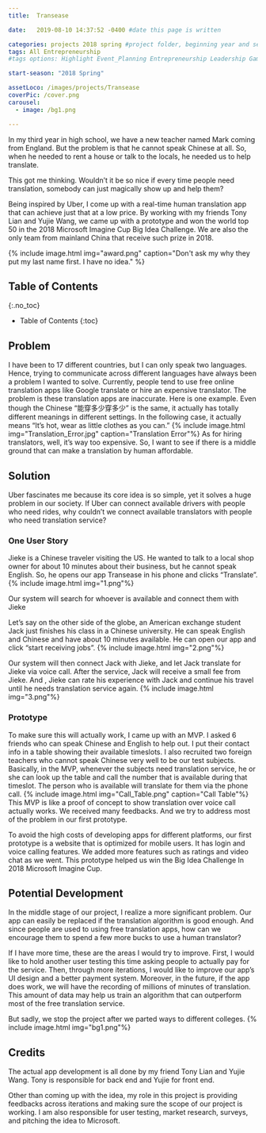 ```yaml
---
title:  Transease

date:   2019-08-10 14:37:52 -0400 #date this page is written

categories: projects 2018 spring #project folder, beginning year and season
tags: All Entrepreneurship
#tags options: Highlight Event_Planning Entrepreneurship Leadership Game_Design Marketing Negotiation Video_Editing Web_Design

start-season: "2018 Spring"

assetLoco: /images/projects/Transease
coverPic: /cover.png
carousel:
  - image: /bg1.png

---
```

In my third year in high school, we have a new teacher named Mark coming from England. But the problem is that he cannot speak Chinese at all. So, when he needed to rent a house or talk to the locals, he needed us to help translate.

This got me thinking. Wouldn’t it be so nice if every time people need translation, somebody can just magically show up and help them?

Being inspired by Uber, I come up with a real-time human translation app that can achieve just that at a low price. By working with my friends Tony Lian and Yujie Wang, we came up with a prototype and won the world top 50 in the 2018 Microsoft Imagine Cup Big Idea Challenge. We are also the only team from mainland China that receive such prize in 2018.

{% include image.html img="award.png" caption="Don't ask my why they put my last name first. I have no idea." %}

## Table of Contents
{:.no_toc}

* Table of Contents
{:toc}

## Problem

I have been to 17 different countries, but I can only speak two languages. Hence, trying to communicate across different languages have always been a problem I wanted to solve. Currently, people tend to use free online translation apps like Google translate or hire an expensive translator. The problem is these translation apps are inaccurate. Here is one example. Even though the Chinese “能穿多少穿多少” is the same, it actually has totally different meanings in different settings. In the following case, it actually means “It’s hot, wear as little clothes as you can.”
{% include image.html img="Translation_Error.jpg" caption="Translation Error"%}
As for hiring translators, well, it’s way too expensive. So, I want to see if there is a middle ground that can make a translation by human affordable.
## Solution

Uber fascinates me because its core idea is so simple, yet it solves a huge problem in our society. If Uber can connect available drivers with people who need rides, why couldn’t we connect available translators with people who need translation service?

### One User Story

Jieke is a Chinese traveler visiting the US. He wanted to talk to a local shop owner for about 10 minutes about their business, but he cannot speak English. So, he opens our app Transease in his phone and clicks “Translate”.
{% include image.html img="1.png"%}<br>

Our system will search for whoever is available and connect them with Jieke

Let’s say on the other side of the globe, an American exchange student Jack just finishes his class in a Chinese university. He can speak English and Chinese and have about 10 minutes available. He can open our app and click “start receiving jobs”.
{% include image.html img="2.png"%}<br>

Our system will then connect Jack with Jieke, and let Jack translate for Jieke via voice call. After the service, Jack will receive a small fee from Jieke. And , Jieke can rate his experience with Jack and continue his travel until he needs translation service again.
{% include image.html img="3.png"%}<br>

### Prototype

To make sure this will actually work, I came up with an MVP. I asked 6 friends who can speak Chinese and English to help out. I put their contact info in a table showing their available timeslots. I also recruited two foreign teachers who cannot speak Chinese very well to be our test subjects. Basically, in the MVP, whenever the subjects need translation service, he or she can look up the table and call the number that is available during that timeslot. The person who is available will translate for them via the phone call.
{% include image.html img="Call_Table.png" caption="Call Table"%}<br>
This MVP is like a proof of concept to show translation over voice call actually works. We received many feedbacks. And we try to address most of the problem in our first prototype.

To avoid the high costs of developing apps for different platforms, our first prototype is a website that is optimized for mobile users. It has login and voice calling features. We added more features such as ratings and video chat as we went. This prototype helped us win the Big Idea Challenge In 2018 Microsoft Imagine Cup.

## Potential Development

In the middle stage of our project, I realize a more significant problem. Our app can easily be replaced if the translation algorithm is good enough. And since people are used to using free translation apps, how can we encourage them to spend a few more bucks to use a human translator?

If I have more time, these are the areas I would try to improve. First, I would like to hold another user testing this time asking people to actually pay for the service. Then, through more iterations, I would like to improve our app’s UI design and a better payment system. Moreover, in the future, if the app does work, we will have the recording of millions of minutes of translation. This amount of data may help us train an algorithm that can outperform most of the free translation service.

But sadly, we stop the project after we parted ways to different colleges.
{% include image.html img="bg1.png"%}<br>

## Credits

The actual app development is all done by my friend Tony Lian and Yujie Wang. Tony is responsible for back end and Yujie for front end.

Other than coming up with the idea, my role in this project is providing feedbacks across iterations and making sure the scope of our project is working. I am also responsible for user testing, market research, surveys, and pitching the idea to Microsoft.
